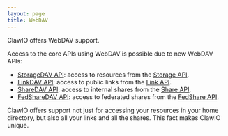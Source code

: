 ```yaml
---
layout: page
title: WebDAV
---
```


ClawIO offers WebDAV support.

Access to the core APIs using WebDAV is possible due to new WebDAV APIs:

+ [StorageDAV API](documentation/api/v1/storagedav): access to resources from the [Storage API](documentation/api/v1/storage).
+ [LinkDAV API](documentation/api/v1/linkdav): access to public links from the [Link API](documentation/api/v1/link).
+ [ShareDAV API](documentation/api/v1/sharedav): access to internal shares from the [Share API](documentation/api/v1/share).
+ [FedShareDAV API](documentation/api/v1/fedsharedav): access to federated shares from the [FedShare API](documentation/api/v1/fedsharedav).

ClawIO offers support not just for accessing your resources in your home directory, but also all your links and all the shares.
This fact makes ClawIO unique.
